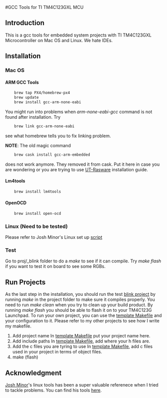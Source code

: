 #GCC Tools for TI TM4C123GXL MCU

## Introduction
This is a gcc tools for embedded system projects with TI TM4C123GXL Microcontroller on Mac OS and Linux. We hate IDEs.

## Installation
### Mac OS
#### ARM GCC Tools
```bash
    brew tap PX4/homebrew-px4
    brew update
    brew install gcc-arm-none-eabi
```
You might run into problems when *arm-none-eabi-gcc* command is not found after installation. Try 
```bash
    brew link gcc-arm-none-eabi
```
see what homebrew tells you to fix linking problem.

**NOTE**: The old magic command
```bash
    brew cask install gcc-arm-embedded
```
does not work anymore. They removed it from cask. Put it here in case you are wondering or you are trying to use [UT-Rasware](https://github.com/ut-ras/Rasware) installation guide.

#### Lm4tools
```bash
    brew install lm4tools
```
#### OpenOCD
```bash
    brew install open-ocd
```

### Linux (Need to be tested)
Please refer to Josh Minor's Linux set up [script](https://github.com/jishminor/ee445l-linux/blob/master/setup-linux.sh)

### Test
Go to proj/_blink folder to do a *make* to see if it can compile. Try *make flash* if you want to test it on board to see some RGBs. 

## Run Projects
As the last step in the installation, you should run the test [blink project](proj/_blink) by running *make* in the project folder to make sure it compiles properly. You need to run *make clean* when you try to clean up your build product. By running *make flash* you should be able to flash it on to your TM4C123G Launchpad.
To run your own project, you can use the [template Makefile](proj/Makefile) and your configuration to it. Please refer to my other projects to see how I write my makefile.
1. Add project name
In [template Makefile](proj/Makefile#L35) put your project name here.
2. Add include paths
In [template Makefile](proj/Makefile#L57), add where your h files are. 
3. Add the c files you are tyring to use
In [template Makefile](proj/Makefile#L83), add c files used in your project in terms of object files.
4. make (flash)

## Acknowledgment
[Josh Minor](https://github.com/jishminor)'s linux tools has been a super valuable referenece when I tried to tackle problems. You can find his tools [here](https://github.com/jishminor/ee445l-linux).

